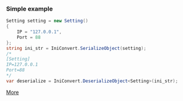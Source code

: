 ### Simple example
```c#
Setting setting = new Setting()
{
    IP = "127.0.0.1",
    Port = 88
};
string ini_str = IniConvert.SerializeObject(setting);
/*
[Setting]
IP=127.0.0.1
Port=88
*/
var deserialize = IniConvert.DeserializeObject<Setting>(ini_str);
```
[More](https://github.com/oven425/QSoft.Ini/wiki/Quick-Start)